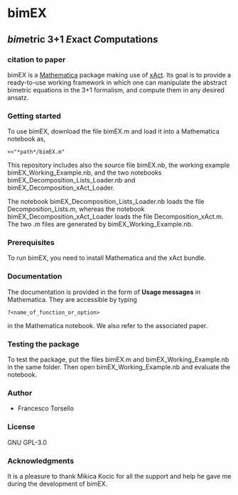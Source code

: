 # bimEX
## *bim*etric 3+1 *E*xact *C*omputation*s*
### citation to paper

bimEX is a [Mathematica](https://www.wolfram.com/mathematica/) package making use of [xAct](http://www.xact.es/). Its goal is to provide a ready-to-use working framework in which one can manipulate the abstract bimetric equations in the 3+1 formalism, and compute them in any desired ansatz.

### Getting started

To use bimEX, download the file bimEX.m and load it into a Mathematica notebook as,

`<<"*path*/bimEX.m"`

This repository includes also the source file bimEX.nb, the working example bimEX_Working_Example.nb, and the two notebooks bimEX_Decomposition_Lists_Loader.nb and bimEX_Decomposition_xAct_Loader.

The notebook bimEX_Decomposition_Lists_Loader.nb loads the file Decomposition_Lists.m, whereas the notebook bimEX_Decomposition_xAct_Loader loads the file Decomposition_xAct.m. The two .m files are generated by bimEX_Working_Example.nb.

### Prerequisites

To run bimEX, you need to install Mathematica and the xAct bundle.

### Documentation

The documentation is provided in the form of **Usage messages** in Mathematica. They are accessible by typing

`?<name_of_function_or_option>`

in the Mathematica notebook. We also refer to the associated paper.

### Testing the package

To test the package, put the files bimEX.m and bimEX_Working_Example.nb in the same folder. Then open bimEX_Working_Example.nb and evaluate the notebook.

### Author

- Francesco Torsello

### License

GNU GPL-3.0

### Acknowledgments

It is a pleasure to thank Mikica Kocic for all the support and help he gave me during the development of bimEX.
